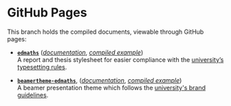 # GitHub Pages

This branch holds the compiled documents, viewable through GitHub pages:

- [**`edmaths`**]() ([_documentation_](https://UoE-School-of-Mathematics.github.io/LaTeX-Templates/edmaths-docs.pdf), [_compiled example_](https://UoE-School-of-Mathematics.github.io/LaTeX-Templates/example-report.pdf))<br>
  A report and thesis stylesheet for easier compliance with the [university’s typesetting rules](https://www.ed.ac.uk/academic-services/students/thesis-submission).

- [**`beamertheme-edmaths`**](), ([_documentation_](https://UoE-School-of-Mathematics.github.io/LaTeX-Templates/beamertheme-edmaths-docs.pdf), [_compiled example_](https://UoE-School-of-Mathematics.github.io/LaTeX-Templates/example-presentation.pdf))<br>
  A beamer presentation theme which follows the [university's brand guidelines](https://communications-marketing.ed.ac.uk/marketing/brand).
